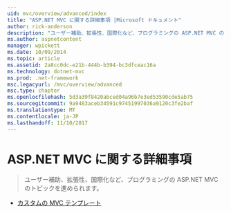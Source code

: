 ```yaml
---
uid: mvc/overview/advanced/index
title: "ASP.NET MVC に関する詳細事項 |Microsoft ドキュメント"
author: rick-anderson
description: "ユーザー補助、拡張性、国際化など、プログラミングの ASP.NET MVC のトピックを進められます。"
ms.author: aspnetcontent
manager: wpickett
ms.date: 10/09/2014
ms.topic: article
ms.assetid: 2a8cc0dc-e21b-444b-b394-bc3dfceac16a
ms.technology: dotnet-mvc
ms.prod: .net-framework
msc.legacyurl: /mvc/overview/advanced
msc.type: chapter
ms.openlocfilehash: 5d3a39f8420abced04a96b7e3ed53590cde5ab75
ms.sourcegitcommit: 9a9483aceb34591c97451997036a9120c3fe2baf
ms.translationtype: MT
ms.contentlocale: ja-JP
ms.lasthandoff: 11/10/2017
---
```

<a name="aspnet-mvc-advanced-topics"></a>ASP.NET MVC に関する詳細事項
====================
> ユーザー補助、拡張性、国際化など、プログラミングの ASP.NET MVC のトピックを進められます。


- [カスタムの MVC テンプレート](custom-mvc-templates.md)
